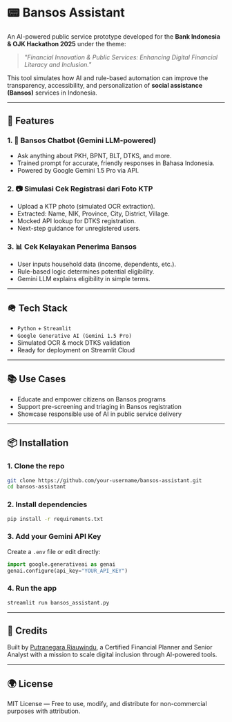 # 📟 Bansos Assistant

An AI-powered public service prototype developed for the **Bank Indonesia & OJK Hackathon 2025** under the theme:

> *"Financial Innovation & Public Services: Enhancing Digital Financial Literacy and Inclusion."*

This tool simulates how AI and rule-based automation can improve the transparency, accessibility, and personalization of **social assistance (Bansos)** services in Indonesia.

---

## 🚀 Features

### 1. 🤖 Bansos Chatbot (Gemini LLM-powered)

* Ask anything about PKH, BPNT, BLT, DTKS, and more.
* Trained prompt for accurate, friendly responses in Bahasa Indonesia.
* Powered by Google Gemini 1.5 Pro via API.

### 2. 📷 Simulasi Cek Registrasi dari Foto KTP

* Upload a KTP photo (simulated OCR extraction).
* Extracted: Name, NIK, Province, City, District, Village.
* Mocked API lookup for DTKS registration.
* Next-step guidance for unregistered users.

### 3. 📊 Cek Kelayakan Penerima Bansos

* User inputs household data (income, dependents, etc.).
* Rule-based logic determines potential eligibility.
* Gemini LLM explains eligibility in simple terms.

---

## 🪖 Tech Stack

* `Python` + `Streamlit`
* `Google Generative AI (Gemini 1.5 Pro)`
* Simulated OCR & mock DTKS validation
* Ready for deployment on Streamlit Cloud

---

## 📚 Use Cases

* Educate and empower citizens on Bansos programs
* Support pre-screening and triaging in Bansos registration
* Showcase responsible use of AI in public service delivery

---

## 📦 Installation

### 1. Clone the repo

```bash
git clone https://github.com/your-username/bansos-assistant.git
cd bansos-assistant
```

### 2. Install dependencies

```bash
pip install -r requirements.txt
```

### 3. Add your Gemini API Key

Create a `.env` file or edit directly:

```python
import google.generativeai as genai
genai.configure(api_key="YOUR_API_KEY")
```

### 4. Run the app

```bash
streamlit run bansos_assistant.py
```

---

## 🌟 Credits

Built by [Putranegara Riauwindu](https://github.com/putranegar), a Certified Financial Planner and Senior Analyst with a mission to scale digital inclusion through AI-powered tools.

---

## 🌍 License

MIT License — Free to use, modify, and distribute for non-commercial purposes with attribution.
